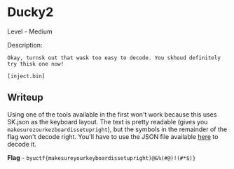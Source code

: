 # Ducky2
Level - Medium

Description:
```
Okay, turnsk out that wask too easy to decode. You skhoud definitely try thisk one now!

[inject.bin]
```

## Writeup
Using one of the tools available in the first won't work because this uses SK.json as the keyboard layout. The text is pretty readable (gives you `makesurezourkezboardissetupright`), but the symbols in the remainder of the flag won't decode right. You'll have to use the JSON file available [here](https://github.com/hak5/usbrubberducky-payloads/blob/master/languages/sk.json) to decode it.

**Flag** - `byuctf{makesureyourkeyboardissetupright)@&%(#@)!(#*$)}`